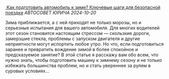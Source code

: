 <!--2024-10-24 14:00:08-->
<div class="yb">
  <div class="inlbl text">
  <p class="table preview">
    <a class="trow nodecor" href="https://dzen.ru/a/ZxTmiMwJGRl9JxYs">
      <img src="https://avatars.dzeninfra.ru/get-zen_doc/271828/pub_6714e688cc0919197d27162c_6714e7acc6ec2e283c3bac0c/smart_crop_344x194" alt="">
    </a>
    <a class="trow nodecor" href="https://dzen.ru/a/ZxTmiMwJGRl9JxYs"><span class="inlbl">Как подготовить автомобиль к зиме? Ключевые шаги для безопасной поездки</span></a>
    <i class="trow smaller2"><span class="inlbl">АВТОСОВЕТ ЮРИЧА</span></i>
    <i class="trow smaller3">2024-10-20</i>
  </p>
  </div>
  <div class="inlbl text smaller1">Зима приближается, а с ней приходят не только морозы, но и серьезные испытания для вашего автомобиля. Для многих водителей этот сезон становится настоящим стрессом — скользкие дороги, замерзшие стекла, проблемы с запуском двигателя и другие неприятности могут испортить любое утро. Но что, если подготовиться заранее и превратить вождение зимой в более спокойное и предсказуемое занятие? В этой статье я расскажу вам обо всем, что нужно знать, чтобы подготовить машину к зимнему сезону и не только избежать большинства проблем, но и стать увереннее за рулем в суровых условиях...</div>
</div>
